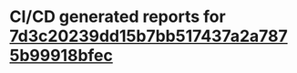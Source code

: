# CI/CD generated reports for [7d3c20239dd15b7bb517437a2a7875b99918bfec](https://github.com/hydephp/develop/commit/7d3c20239dd15b7bb517437a2a7875b99918bfec)
